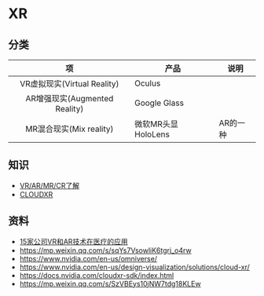 # XR

## 分类
| 项 | 产品 | 说明 |
| :-: | - | - |
| VR虚拟现实(Virtual Reality) | Oculus |  |
| AR增强现实(Augmented Reality) | Google Glass |  |
| MR混合现实(Mix reality) | 微软MR头显HoloLens | AR的一种 |

## 知识
* [VR/AR/MR/CR了解](https://zhuanlan.zhihu.com/p/205163617)
* [CLOUDXR](../s/eco/CloudXRCustomerPresentation.pdf)

## 资料
* [15家公司VR和AR技术在医疗的应用](https://mp.weixin.qq.com/s/sqYs7VsowliK6tgrj_o4rw)
* https://mp.weixin.qq.com/s/sqYs7VsowliK6tgrj_o4rw
* https://www.nvidia.com/en-us/omniverse/
* https://www.nvidia.com/en-us/design-visualization/solutions/cloud-xr/
* https://docs.nvidia.com/cloudxr-sdk/index.html
* https://mp.weixin.qq.com/s/SzVBEys10jNW7tdg18KLEw
